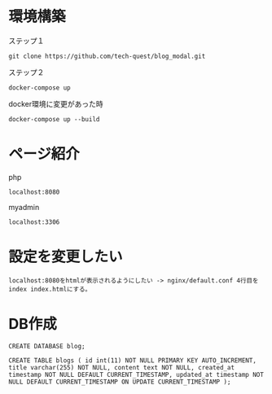 # 環境構築

ステップ１

```
git clone https://github.com/tech-quest/blog_modal.git
```

ステップ２

```
docker-compose up
```

docker環境に変更があった時

```
docker-compose up --build
```

# ページ紹介

php

```
localhost:8080
```

myadmin

```
localhost:3306
```

# 設定を変更したい

```
localhost:8080をhtmlが表示されるようにしたい -> nginx/default.conf 4行目を index index.htmlにする。
```

# DB作成

```
CREATE DATABASE blog;

CREATE TABLE blogs ( id int(11) NOT NULL PRIMARY KEY AUTO_INCREMENT, title varchar(255) NOT NULL, content text NOT NULL, created_at timestamp NOT NULL DEFAULT CURRENT_TIMESTAMP, updated_at timestamp NOT NULL DEFAULT CURRENT_TIMESTAMP ON UPDATE CURRENT_TIMESTAMP );
```

